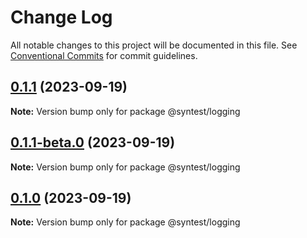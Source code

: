 # Change Log

All notable changes to this project will be documented in this file.
See [Conventional Commits](https://conventionalcommits.org) for commit guidelines.

## [0.1.1](https://github.com/syntest-framework/syntest-core/compare/@syntest/logging@0.1.1-beta.0...@syntest/logging@0.1.1) (2023-09-19)

**Note:** Version bump only for package @syntest/logging

## [0.1.1-beta.0](https://github.com/syntest-framework/syntest-core/compare/@syntest/logging@0.1.0-beta.7...@syntest/logging@0.1.1-beta.0) (2023-09-19)

**Note:** Version bump only for package @syntest/logging

## [0.1.0](https://github.com/syntest-framework/syntest-core/compare/@syntest/logging@0.1.0-beta.7...@syntest/logging@0.1.0) (2023-09-19)

**Note:** Version bump only for package @syntest/logging
